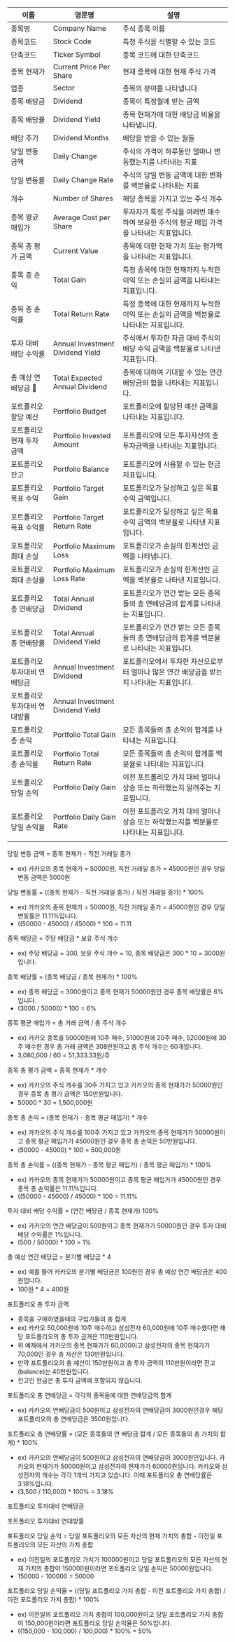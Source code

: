 
| 이름                         | 영문명                           | 설명                                                                                     |
| ---------------------------- | -------------------------------- | ---------------------------------------------------------------------------------------- |
| 종목명                       | Company Name                     | 주식 종목 이름                                                                           |
| 종목코드                     | Stock Code                       | 특정 주식을 식별할 수 있는 코드                                                          |
| 단축코드                     | Ticker Symbol                    | 종목 코드에 대한 단축코드                                                                |
| 종목 현재가                  | Current Price Per Share          | 현재 종목에 대한 현재 주식 가격                                                          |
| 업종                         | Sector                           | 종목의 분야를 나타냅니다                                                                 |
| 종목 배당금                  | Dividend                         | 종목이 특정월에 받는 금액                                                                |
| 종목 배당률                  | Dividend Yield                   | 종목 현재가에 대한 배당금 비율을 나타냅니다.                                             |
| 배당 주기                    | Dividend Months                  | 배당을 받을 수 있는 월들                                                                 |
| 당일 변동 금액               | Daily Change                     | 주식의 가격이 하루동안 얼마나 변동했는지를 나타내는 지표                                 |
| 당일 변동률                  | Daily Change Rate                | 주식의 당일 변동 금액에 대한 변화를 백분율로 나타내는 지표                               |
| 개수                         | Number of Shares                 | 해당 종목을 가지고 있는 주식 개수                                                        |
| 종목 평균 매입가             | Average Cost per Share           | 투자자가 특정 주식을 여러번 매수하여 보유한 주식의 평균 매입 가격을 나타내는 지표입니다. |
| 종목 총 평가 금액            | Current Value                    | 종목에 대한 현재 가치 또는 평가액을 나타내는 지표입니다.                                 |
| 종목 총 손익                 | Total Gain                       | 특정 종목에 대한 현재까지 누적한 이익 또는 손실의 금액을 나타내는 지표입니다.            |
| 종목 총 손익률               | Total Return Rate                | 특정 종목에 대한 현재까지 누적한 이익 또는 손실의 금액을 백분율로 나타내는 지표입니다.   |
| 투자 대비 배당 수익률        | Annual Investment Dividend Yield | 주식에서 투자한 자금 대비 주식의 배당 수익 금액을 백분율로 나타낸 지표입니다.            |
| 총 예상 연 배당금           | Total Expected Annual Dividend   | 종목에 대하여 기대할 수 있는 연간 배당금의 합을 나타내는 지표입니다.                     |
| 포트폴리오 할당 예산         | Portfolio Budget                 | 포트폴리오에 할당된 예산 금액을 나타내는 지표입니다.                                     |
| 포트폴리오 현재 투자 금액    | Portfolio Invested Amount        | 포트폴리오에 모든 투자자산의 총 투자금액을 나타내는 지표입니다.                          |
| 포트폴리오 잔고              | Portfolio Balance                | 포트폴리오에 사용할 수 있는 현금 지표입니다.                                             |
| 포트폴리오 목표 수익         | Portfolio Target Gain            | 포트폴리오가 달성하고 싶은 목표 수익 금액입니다.                                         |
| 포트폴리오 목표 수익률       | Portfolio Target Return Rate     | 포트폴리오가 달성하고 싶은 목표 수익 금액의 백분율로 나타낸 지표입니다.                  |
| 포트폴리오 최대 손실         | Portfolio Maximum Loss           | 포트폴리오가 손실의 한계선인 금액을 나타냅니다.                                          |
| 포트폴리오 최대 손실율       | Portfolio Maximum Loss Rate      | 포트폴리오가 손실의 한계선인 금액을 백분율로 나타낸 지표입니다.                          |
| 포트폴리오 총 연배당금       | Total Annual Dividend            | 포트폴리오가 연간 받는 모든 종목들의 총 연배당금의 합계를 나타내는 지표입니다.           |
| 포트폴리오 총 연배당률       | Total Annual Dividend Yield      | 포트폴리오가 연간 받는 모든 종목들의 총 연배당금의 합계를 백분율로 나타내는 지표입니다.  |
| 포트폴리오 투자대비 연배당금 | Annual Investment Dividend       | 포트폴리오에서 투자한 자산으로부터 얼마나 많은 연간 배당금을 받는지 나타내는 지표입니다. |
| 포트폴리오 투자대비 연대방률 | Annual Investment Dividend Yield |                                                                                          |
| 포트폴리오 총 손익           | Portfolio Total Gain             | 모든 종목들의 총 손익의 합계를 나타내는 지표입니다.                                      |
| 포트폴리오 총 손익율         | Portfolio Total Return Rate      | 모든 종목들의 총 손익의 합계를 백분율로 나타내는 지표입니다.                             |
| 포트폴리오 당일 손익         | Portfolio Daily Gain             | 이전 포트폴리오 가치 대비 얼마나 상승 또는 하락했는지 알려주는 지표입니다.               |
| 포트폴리오 당일 손익율       | Portfolio Daily Gain Rate        | 이전 포트폴리오 가치 대비 얼마나 상승 또는 하락했는지를 백분율로 나타내는 지표입니다.    |
|                              |                                  |                                                                                          |


당일 변동 금액 = 종목 현재가 - 직전 거래일 종가
- ex) 카카오의 종목 현재가 = 50000원, 직전 거래일 종가 = 45000원인 경우 당일 변동 금액은 5000원

당일 변동률 = ((종목 현재가 - 직전 거래일 종가) / 직전 거래일 종가) * 100%
- ex) 카카오의 종목 현재가 = 50000원, 직전 거래일 종가 = 45000원인 경우 당일 변동률은 11.11%입니다.
- ((50000 - 45000) / 45000) * 100 = 11.11

종목 배당금 = 주당 배당금 * 보유 주식 개수
- ex) 주당 배당금 = 300, 보유 주식 개수 = 10, 종목 배당금은 300 * 10 = 3000원입니다.

종목 배당률 = (종목 배당금 / 종목 현재가) * 100%
- ex) 종목 배당금 = 3000원이고 종목 현재가 50000원인 경우 종목 배당률은 6%입니다.
- (3000 / 50000) * 100 = 6%

종목 평균 매입가 = 총 거래 금액 / 총 주식 개수
- ex) 카카오 종목을 50000원에 10주 매수, 51000원에 20주 매수, 52000원에 30주 매수한 경우 총 거래 금액은 308만원이고 총 주식 개수는 60개입니다.
- 3,080,000 / 60 = 51,333.33원/주

종목 총 평가 금액 = 종목 현재가 * 개수
- ex) 카카오의 주식 개수를 30주 가지고 있고 카카오의 종목 현재가가 50000원인 경우 종목 총 평가 금액은 150만원입니다.
- 50000 * 30 = 1,500,000원

종목 총 손익 = (종목 현재가 - 종목 평균 매입가) * 개수
- ex) 카카오의 주식 개수를 100주 가지고 있고 카카오의 종목 현재가가 50000원이고 종목 평균 매입가가 45000원인 경우 종목 총 손익은 50만원입니다.
- (50000 - 45000) * 100 = 500,000원

종목 총 손익률 = ((종목 현재가 - 종목 평균 매입가) / 종목 평균 매입가) * 100%
- ex) 카카오의 종목 현재가가 50000원이고 종목 평균 매입가가 45000원인 경우 종목 총 손익률은 11.11%입니다.
- ((50000 - 45000) / 45000) * 100 = 11.11%

투자 대비 배당 수익률 = (연간 배당금 / 종목 현재가) 100%
- ex) 카카오의 연간 배당금이 500원이고 종목 현재가가 50000원인 경우 투자 대비 배당 수익률은 1%입니다.
- (500 / 50000) * 100 = 1%

총 예상 연간 배당금 = 분기별 배당금 * 4
- ex) 예를 들어 카카오의 분기별 배당금은 100원인 경우 총 예상 연간 배당금은 400원입니다.
- 100원 * 4 = 400원

포트폴리오 총 투자 금액
- 종목을 구매하였을때의 구입가들의 총 합계
- ex) 카카오 50,000원에 10주 매수하고 삼성전자 60,000원에 10주 매수했다면 해당 포트폴리오의 총 투자 금개은 110만원입니다.
- 위 예제에서 카카오의 종목 현재가가 60,000이고 삼성전자의 종목 현재가가 70,000인 경우 총 자산은 130만원입니다.
- 만약 포트폴리오의 총 예산이 150만원이고 총 투자 금액이 110만원이라면 잔고(balance)는 40만원입니다.
- 잔고인 현금은 총 투자 금액에 포함되지 않습니다.

포트폴리오 총 연배당금 = 각각의 종목들에 대한 연배당금의 합계
- ex) 카카오의 연배당금이 500원이고 삼성전자의 연배당금이 3000원인경우 해당 포트폴리오의 총 연배당금은 3500원입니다.

포트폴리오 총 연배당률 = (모든 종목들의 연 배당금 합계 / 모든 종목들의 총 가치의 합계) * 100%
- ex) 카카오의 연배당금이 500원이고 삼성전자의 연배당금이 3000원인입니다. 카카오의 현재가가 50000원이고 삼성전자의 현재가가 60000원입니다. 카카오와 삼성전자의 개수는 각각 1개씩 가지고 있습니다. 이때 포트폴리오 총 연배당률은 3.18%입니다.
- (3,500 / 110,000) * 100% = 3.18%

포트폴리오 투자대비 연배당금

포트폴리오 투자대비 연대방률

포트폴리오 당일 손익 = 당일 포트폴리오의 모든 자산의 현재 가치의 총합 - 이전일 포트폴리오의 모든 자산의 가치 총합
- ex) 이전일의 포트폴리오 가치가 100000원이고 당일 포트폴리오의 모든 자산의 현재 가치의 총합이 150000원이라면 포트폴리오 당일 손익은 50000원입니다.
- 150000 - 100000 = 50000

포트폴리오 당일 손익율 = ((당일 포트폴리오 가치 총합 - 이전 포트폴리오 가치 총합) / 이전 포트폴리오 가치 총합) * 100%
- ex) 이전일의 포트폴리오 가치 총합이 100,000원이고 당일 포트폴리오 가치 총합이 150,000원이라면 포트폴리오 당일 손익율은 50%입니다.
- ((150,000 - 100,000) / 100,000) * 100% = 50%




